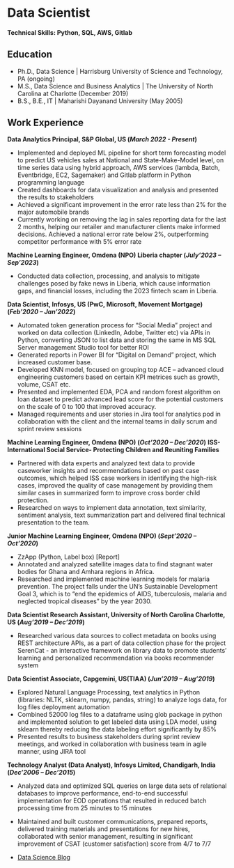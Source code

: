 # Data Scientist

#### Technical Skills: Python, SQL, AWS, Gitlab

## Education
- Ph.D., Data Science | Harrisburg University of Science and Technology, PA (ongoing)								       		
- M.S., Data Science and Business Analytics | The University of North Carolina at Charlotte (December 2019)			        		
- B.S., B.E., IT | Maharishi Dayanand University  (May 2005)

## Work Experience
**Data Analytics Principal, S&P Global, US  (_March 2022 - Present_)**
- Implemented and deployed ML pipeline for short term forecasting model to predict US vehicles sales at National and State-Make-Model level, on time series data using hybrid approach, AWS services (lambda, Batch, Eventbridge, EC2, Sagemaker) and Gitlab platform in Python programming language 
- Created dashboards for data visualization and analysis and presented the results to stakeholders
- Achieved a significant improvement in the error rate less than 2% for the major automobile brands
- Currently working on removing the lag in sales reporting data for the last 2 months, helping our retailer and manufacturer clients make informed decisions. Achieved a national error rate below 2%, outperforming competitor performance with 5% error rate

**Machine Learning Engineer, Omdena	(NPO)	Liberia chapter (_July’2023 – Sep’2023_)**
- Conducted data collection, processing, and analysis to mitigate challenges posed by fake news in Liberia, which cause information gaps, and financial losses, including the 2023 fintech scam in Liberia.

**Data Scientist, Infosys, US (PwC, Microsoft, Movement Mortgage) (_Feb’2020 – Jan’2022_)**
- Automated token generation process for “Social Media” project and worked on data collection (LinkedIn, Adobe, Twitter etc) via APIs in Python, converting JSON to list data and storing the same in MS SQL Server management Studio tool for better ROI
- Generated reports in Power BI for “Digital on Demand” project, which increased customer base.
- Developed KNN model, focused on grouping top ACE – advanced cloud engineering customers based on certain KPI metrices such as growth, volume, CSAT etc.
- Presented and implemented EDA, PCA and random forest algorithm on loan dataset to predict advanced lead score for the potential customers on the scale of 0 to 100 that improved accuracy.
- Managed requirements and user stories in Jira tool for analytics pod in collaboration with the client and the internal teams in daily scrum and sprint review sessions

**Machine Learning Engineer, Omdena	(NPO)							(_Oct’2020 – Dec’2020_)**
**ISS- International Social Service- Protecting Children and Reuniting Families**
- Partnered with data experts and analyzed text data to provide caseworker insights and recommendations based on past case outcomes, which helped ISS case workers in identifying the high-risk cases, improved the quality of case management by providing them similar cases in summarized form to improve cross border child protection.
- Researched on ways to implement data annotation, text similarity, sentiment analysis, text summarization part and delivered final technical presentation to the team.

**Junior Machine Learning Engineer, Omdena	(NPO)					             (_Sept’2020 – Oct’2020_)**
- ZzApp (Python, Label box) [Report]
- Annotated and analyzed satellite images data to find stagnant water bodies for Ghana and Amhara regions in Africa.
- Researched and implemented machine learning models for malaria prevention. The project falls under the UN’s Sustainable Development Goal 3, which is to “end the epidemics of AIDS, tuberculosis, malaria and neglected tropical diseases” by the year 2030.

**Data Scientist Research Assistant, University of North Carolina Charlotte, US		(_Aug’2019 – Dec’2019_)**
- Researched various data sources to collect metadata on books using REST architecture APIs, as a part of data collection phase for the project SerenCat - an interactive framework on library data to promote students’ learning and personalized recommendation via books recommender system

**Data Scientist Associate, Capgemini, US(TIAA)				                         (_Jun’2019 – Aug’2019_)**
- Explored Natural Language Processing, text analytics in Python (libraries: NLTK, sklearn, numpy, pandas, string) to analyze logs data, for log files deployment automation  
- Combined 52000 log files to a dataframe using glob package in python and implemented solution to get labeled data using LDA model, using sklearn thereby reducing the data labeling effort significantly by 85%
- Presented results to business stakeholders during sprint review meetings, and worked in collaboration with business team in agile manner, using JIRA tool

**Technology Analyst (Data Analyst), Infosys Limited, Chandigarh, India			(_Dec’2006 – Dec’2015_)** 
- Analyzed data and optimized SQL queries on large data sets of relational databases to improve performance, end-to-end successful implementation for EOD operations that resulted in reduced batch processing time from 25 minutes to 15 minutes
- Maintained and built customer communications, prepared reports, delivered training materials and presentations for new hires, collaborated with senior management, resulting in significant improvement of CSAT (customer satisfaction) score from 4/7 to 7/7

- [Data Science Blog](https://medium.com/@meetu.malhotra30)


